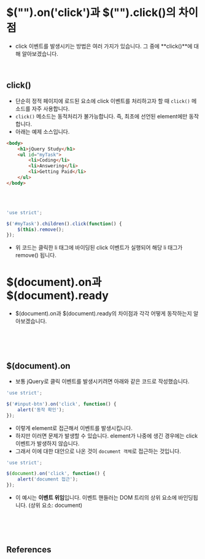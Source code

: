 # $("").on('click')과 $("").click()의 차이점

- click 이벤트를 발생시키는 방법은 여러 가지가 있습니다. 그 중에 **click()**에 대해 알아보겠습니다.

<br>

## click()

- 단순히 정적 페이지에 로드된 요소에 click 이벤트를 처리하고자 할 때 `click()` 메소드를 자주 사용합니다.
- `click()` 메소드는 동적처리가 불가능합니다. 즉, 최초에 선언된 element에만 동작합니다.
- 아래는 예제 소스입니다.

```html
<body>
    <h1>jQuery Study</h1>
    <ul id="myTask">
        <li>Coding</li>
        <li>Answering</li>
        <li>Getting Paid</li>
    </ul>
</body>
```

<br>
<br>


```javascript
'use strict';

$('#myTask').children().click(function() {
    $(this).remove();
});
```

- 위 코드는 클릭한 li 태그에 바이딩된 click 이벤트가 실행되어 해당 li 태그가 remove() 됩니다.

# $(document).on과 $(document).ready

- $(document).on과 $(document).ready의 차이점과 각각 어떻게 동작하는지 알아보겠습니다.

<br>
<br>
<br>

## $(document).on

- 보통 jQuery로 클릭 이벤트를 발생시키려면 아래와 같은 코드로 작성했습니다.

```javascript
'use strict';

$('#input-btn').on('click', function() {
    alert('동작 확인');
});
```

- 이렇게 element로 접근해서 이벤트를 발생시킵니다.
- 하지만 이러면 문제가 발생할 수 있습니다. element가 나중에 생긴 경우에는 click 이벤트가 발생하지 않습니다.
- 그래서 이에 대한 대안으로 나온 것이 `document 객체`로 접근하는 것입니다.

```javascript
'use strict';

$(document).on('click', function() {
    alert('document 접근');
});
```

- 이 예시는 **이벤트 위임**입니다. 이벤트 핸들러는 DOM 트리의 상위 요소에 바인딩됩니다. (상위 요소: document)

<br>
<br>
<br>

## References

